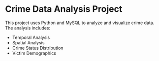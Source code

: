 # Crime Data Analysis Project

This project uses Python and MySQL to analyze and visualize crime data. The analysis includes:
- Temporal Analysis
- Spatial Analysis
- Crime Status Distribution
- Victim Demographics
